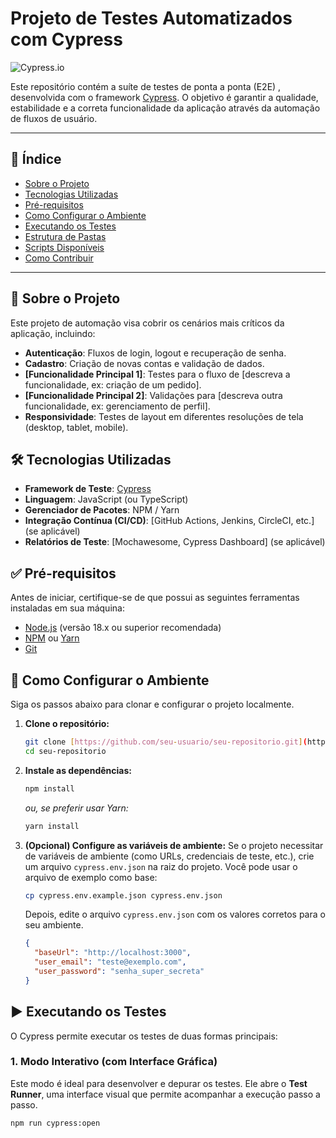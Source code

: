 # Projeto de Testes Automatizados com Cypress

![Cypress.io](https://d2d83w1237198g.cloudfront.net/spec-dashboard-pro-v2/dist/1.0.0-prod/img/logo-dark.1e1b12b.png)

Este repositório contém a suíte de testes de ponta a ponta (E2E) , desenvolvida com o framework [Cypress](https://www.cypress.io/). O objetivo é garantir a qualidade, estabilidade e a correta funcionalidade da aplicação através da automação de fluxos de usuário.

---

## 📖 Índice

-   [Sobre o Projeto](#-sobre-o-projeto)
-   [Tecnologias Utilizadas](#-tecnologias-utilizadas)
-   [Pré-requisitos](#-pré-requisitos)
-   [Como Configurar o Ambiente](#-como-configurar-o-ambiente)
-   [Executando os Testes](#-executando-os-testes)
-   [Estrutura de Pastas](#-estrutura-de-pastas)
-   [Scripts Disponíveis](#-scripts-disponíveis)
-   [Como Contribuir](#-como-contribuir)

---

## 🌟 Sobre o Projeto

Este projeto de automação visa cobrir os cenários mais críticos da aplicação, incluindo:

-   **Autenticação**: Fluxos de login, logout e recuperação de senha.
-   **Cadastro**: Criação de novas contas e validação de dados.
-   **[Funcionalidade Principal 1]**: Testes para o fluxo de [descreva a funcionalidade, ex: criação de um pedido].
-   **[Funcionalidade Principal 2]**: Validações para [descreva outra funcionalidade, ex: gerenciamento de perfil].
-   **Responsividade**: Testes de layout em diferentes resoluções de tela (desktop, tablet, mobile).

## 🛠️ Tecnologias Utilizadas

-   **Framework de Teste**: [Cypress](https://www.cypress.io/)
-   **Linguagem**: JavaScript (ou TypeScript)
-   **Gerenciador de Pacotes**: NPM / Yarn
-   **Integração Contínua (CI/CD)**: [GitHub Actions, Jenkins, CircleCI, etc.] (se aplicável)
-   **Relatórios de Teste**: [Mochawesome, Cypress Dashboard] (se aplicável)

## ✅ Pré-requisitos

Antes de iniciar, certifique-se de que possui as seguintes ferramentas instaladas em sua máquina:

-   [Node.js](https://nodejs.org/en/) (versão 18.x ou superior recomendada)
-   [NPM](https://www.npmjs.com/) ou [Yarn](https://yarnpkg.com/)
-   [Git](https://git-scm.com/)

## 🚀 Como Configurar o Ambiente

Siga os passos abaixo para clonar e configurar o projeto localmente.

1.  **Clone o repositório:**
    ```bash
    git clone [https://github.com/seu-usuario/seu-repositorio.git](https://github.com/seu-usuario/seu-repositorio.git)
    cd seu-repositorio
    ```

2.  **Instale as dependências:**
    ```bash
    npm install
    ```
    *ou, se preferir usar Yarn:*
    ```bash
    yarn install
    ```

3.  **(Opcional) Configure as variáveis de ambiente:**
    Se o projeto necessitar de variáveis de ambiente (como URLs, credenciais de teste, etc.), crie um arquivo `cypress.env.json` na raiz do projeto. Você pode usar o arquivo de exemplo como base:
    ```bash
    cp cypress.env.example.json cypress.env.json
    ```
    Depois, edite o arquivo `cypress.env.json` com os valores corretos para o seu ambiente.
    ```json
    {
      "baseUrl": "http://localhost:3000",
      "user_email": "teste@exemplo.com",
      "user_password": "senha_super_secreta"
    }
    ```

## ▶️ Executando os Testes

O Cypress permite executar os testes de duas formas principais:

### 1. Modo Interativo (com Interface Gráfica)

Este modo é ideal para desenvolver e depurar os testes. Ele abre o **Test Runner**, uma interface visual que permite acompanhar a execução passo a passo.

```bash
npm run cypress:open

